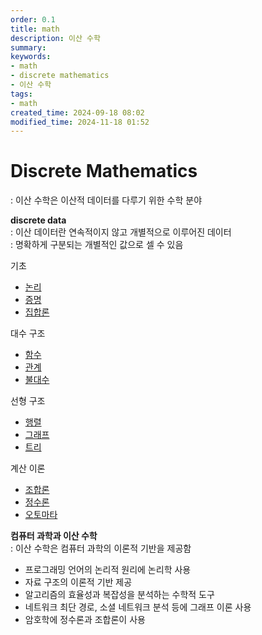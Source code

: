 ```yaml
---
order: 0.1
title: math
description: 이산 수학
summary:
keywords:
- math
- discrete mathematics
- 이산 수학
tags:
- math
created_time: 2024-09-18 08:02
modified_time: 2024-11-18 01:52
---
```


# Discrete Mathematics
: 이산 수학은 이산적 데이터를 다루기 위한 수학 분야  

**discrete data**  
: 이산 데이터란 연속적이지 않고 개별적으로 이루어진 데이터  
: 명확하게 구분되는 개별적인 값으로 셀 수 있음  


기초
- [논리](./logic.md)
- [증명](./proof.md)
- [집합론](./set-theory.md)

대수 구조
- [함수](./function.md)
- [관계](./relation.md)
- [불대수](./boolean-algebra.md)

선형 구조
- [행렬](./matrix.md)
- [그래프](./graph.md)
- [트리](./tree.md)

계산 이론
- [조합론](./combinatorics.md)
- [정수론](./number-theory.md)
- [오토마타](./automata.md)


**컴퓨터 과학과 이산 수학**  
: 이산 수학은 컴퓨터 과학의 이론적 기반을 제공함  

- 프로그래밍 언어의 논리적 원리에 논리학 사용
- 자료 구조의 이론적 기반 제공
- 알고리즘의 효율성과 복잡성을 분석하는 수학적 도구
- 네트워크 최단 경로, 소셜 네트워크 분석 등에 그래프 이론 사용
- 암호학에 정수론과 조합론이 사용